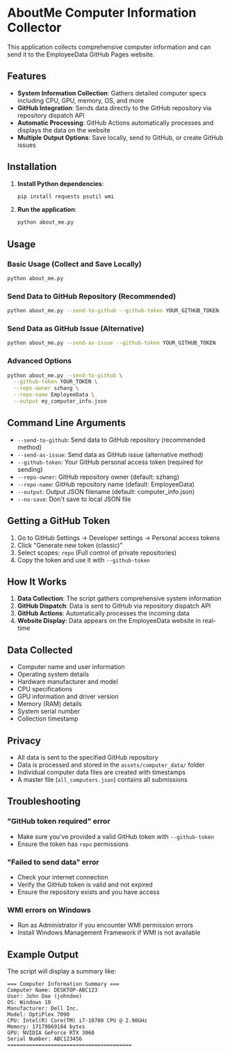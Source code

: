 # AboutMe Computer Information Collector

This application collects comprehensive computer information and can send it to the EmployeeData GitHub Pages website.

## Features

- **System Information Collection**: Gathers detailed computer specs including CPU, GPU, memory, OS, and more
- **GitHub Integration**: Sends data directly to the GitHub repository via repository dispatch API
- **Automatic Processing**: GitHub Actions automatically processes and displays the data on the website
- **Multiple Output Options**: Save locally, send to GitHub, or create GitHub issues

## Installation

1. **Install Python dependencies**:
   ```bash
   pip install requests psutil wmi
   ```

2. **Run the application**:
   ```bash
   python about_me.py
   ```

## Usage

### Basic Usage (Collect and Save Locally)
```bash
python about_me.py
```

### Send Data to GitHub Repository (Recommended)
```bash
python about_me.py --send-to-github --github-token YOUR_GITHUB_TOKEN
```

### Send Data as GitHub Issue (Alternative)
```bash
python about_me.py --send-as-issue --github-token YOUR_GITHUB_TOKEN
```

### Advanced Options
```bash
python about_me.py --send-to-github \
  --github-token YOUR_TOKEN \
  --repo-owner szhang \
  --repo-name EmployeeData \
  --output my_computer_info.json
```

## Command Line Arguments

- `--send-to-github`: Send data to GitHub repository (recommended method)
- `--send-as-issue`: Send data as GitHub issue (alternative method)
- `--github-token`: Your GitHub personal access token (required for sending)
- `--repo-owner`: GitHub repository owner (default: szhang)
- `--repo-name`: GitHub repository name (default: EmployeeData)
- `--output`: Output JSON filename (default: computer_info.json)
- `--no-save`: Don't save to local JSON file

## Getting a GitHub Token

1. Go to GitHub Settings → Developer settings → Personal access tokens
2. Click "Generate new token (classic)"
3. Select scopes: `repo` (Full control of private repositories)
4. Copy the token and use it with `--github-token`

## How It Works

1. **Data Collection**: The script gathers comprehensive system information
2. **GitHub Dispatch**: Data is sent to GitHub via repository dispatch API
3. **GitHub Actions**: Automatically processes the incoming data
4. **Website Display**: Data appears on the EmployeeData website in real-time

## Data Collected

- Computer name and user information
- Operating system details
- Hardware manufacturer and model
- CPU specifications
- GPU information and driver version
- Memory (RAM) details
- System serial number
- Collection timestamp

## Privacy

- All data is sent to the specified GitHub repository
- Data is processed and stored in the `assets/computer_data/` folder
- Individual computer data files are created with timestamps
- A master file (`all_computers.json`) contains all submissions

## Troubleshooting

### "GitHub token required" error
- Make sure you've provided a valid GitHub token with `--github-token`
- Ensure the token has `repo` permissions

### "Failed to send data" error
- Check your internet connection
- Verify the GitHub token is valid and not expired
- Ensure the repository exists and you have access

### WMI errors on Windows
- Run as Administrator if you encounter WMI permission errors
- Install Windows Management Framework if WMI is not available

## Example Output

The script will display a summary like:
```
=== Computer Information Summary ===
Computer Name: DESKTOP-ABC123
User: John Doe (johndoe)
OS: Windows 10
Manufacturer: Dell Inc.
Model: OptiPlex 7090
CPU: Intel(R) Core(TM) i7-10700 CPU @ 2.90GHz
Memory: 17179869184 bytes
GPU: NVIDIA GeForce RTX 3060
Serial Number: ABC123456
========================================
```

